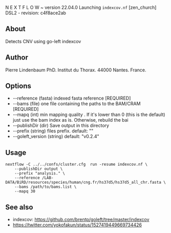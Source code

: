 N E X T F L O W  ~  version 22.04.0
Launching `indexcov.nf` [zen_church] DSL2 - revision: c4f8ace2ab

## About

Detects CNV using go-left indexcov

## Author

Pierre Lindenbaum PhD. Institut du Thorax. 44000 Nantes. France.

## Options

  * --reference (fasta) indexed fasta reference [REQUIRED]
  * --bams (file) one file containing the paths to the BAM/CRAM [REQUIRED]
  * --mapq (int)  min mapping quality . If it's lower than 0 (this is the default) just use the bam index as is. Otherwise, rebuild the bai
  * --publishDir (dir) Save output in this directory
  * --prefix (string) files prefix. default: ""
  * --goleft_version (string) default: "v0.2.4"

## Usage

```
nextflow -C ../../confs/cluster.cfg  run -resume indexcov.nf \
	--publishDir output \
	--prefix "analysis." \
	--reference /LAB-DATA/BiRD/resources/species/human/cng.fr/hs37d5/hs37d5_all_chr.fasta \
	--bams /path/to/bams.list \
	--mapq 30
```
  
## See also

 * indexcov: https://github.com/brentp/goleft/tree/master/indexcov
 * https://twitter.com/yokofakun/status/1527419449669734426


